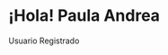 <!DOCTYPE html>
<html>
<head>
    <title>Información</title>
</head>
<body>
    <h1>¡Hola! Paula Andrea </h1>
    <p>Usuario Registrado</p>
</body>
</html>
